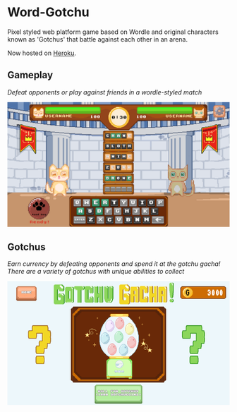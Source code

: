# Word-Gotchu
Pixel styled web platform game based on Wordle and original characters known as 'Gotchus' that battle against each other in an arena.

Now hosted on [Heroku](https://wordgotchu.herokuapp.com/).

## Gameplay

*Defeat opponents or play against friends in a wordle-styled match*

![wordgotchu gameplay](/public/images/readme/Gotchu_Dome_Match_Screen.png)

## Gotchus

*Earn currency by defeating opponents and spend it at the gotchu gacha! There are a variety of gotchus with unique abilities to collect*

![wordgotchu gacha](/public/images/readme/Gotchu_Gacha_Page_Mockup.png)
